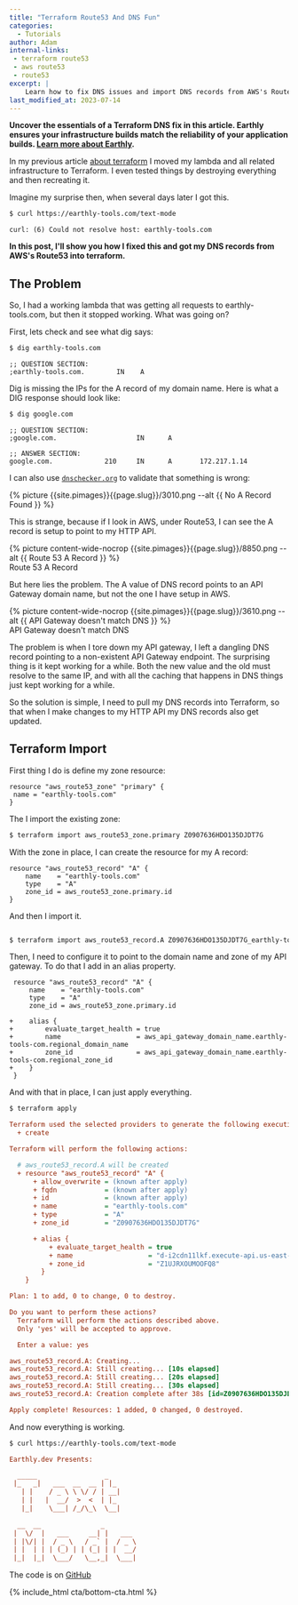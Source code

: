 ```yaml
---
title: "Terraform Route53 And DNS Fun"
categories:
  - Tutorials
author: Adam
internal-links:
 - terraform route53
 - aws route53
 - route53
excerpt: |
    Learn how to fix DNS issues and import DNS records from AWS's Route53 into Terraform in this informative article by Adam. Discover the steps he took to update his HTTP API and ensure that his DNS records were updated as well.
last_modified_at: 2023-07-14
---
```

**Uncover the essentials of a Terraform DNS fix in this article. Earthly ensures your infrastructure builds match the reliability of your application builds. [Learn more about Earthly](https://cloud.earthly.dev/login).**

In my previous article [about terraform](/blog/terraform-lambda/) I moved my lambda and all related infrastructure to Terraform. I even tested things by destroying everything and then recreating it.

Imagine my surprise then, when several days later I got this.

~~~{.bash caption=">_"}
$ curl https://earthly-tools.com/text-mode
~~~

~~~{.merge-code}
curl: (6) Could not resolve host: earthly-tools.com
~~~

**In this post, I'll show you how I fixed this and got my DNS records from AWS's Route53 into terraform.**

## The Problem

So, I had a working lambda that was getting all requests to earthly-tools.com, but then it stopped working. What was going on?

First, lets check and see what dig says:

~~~{.bash caption=">_"}
$ dig earthly-tools.com
~~~

~~~{.merge-code}
;; QUESTION SECTION:
;earthly-tools.com.        IN    A

~~~

Dig is missing the IPs for the A record of my domain name. Here is what a DIG response should look like:

~~~{.bash caption=">_"}
$ dig google.com 
~~~

~~~{.merge-code}
;; QUESTION SECTION:
;google.com.                    IN      A

;; ANSWER SECTION:
google.com.             210     IN      A       172.217.1.14
~~~

I can also use [`dnschecker.org`](https://dnschecker.org/) to validate that something is wrong:

{% picture {{site.pimages}}{{page.slug}}/3010.png --alt {{ No A Record Found }} %}

This is strange, because if I look in AWS, under Route53, I can see the A record is setup to point to my HTTP API.

<div class="wide">
{% picture content-wide-nocrop {{site.pimages}}{{page.slug}}/8850.png --alt {{ Route 53 A Record }} %}
<figcaption>Route 53 A Record</figcaption>
</div>

But here lies the problem. The A value of DNS record points to an API Gateway domain name, but not the one I have setup in AWS.

<div class="wide">
{% picture content-wide-nocrop {{site.pimages}}{{page.slug}}/3610.png --alt {{ API Gateway doesn't match DNS }} %}
<figcaption>API Gateway doesn't match DNS</figcaption>
</div>

The problem is when I tore down my API gateway, I left a dangling DNS record pointing to a non-existent API Gateway endpoint. The surprising thing is it kept working for a while. Both the new value and the old must resolve to the same IP, and with all the caching that happens in DNS things just kept working for a while.

So the solution is simple, I need to pull my DNS records into Terraform, so that when I make changes to my HTTP API my DNS records also get updated.

## Terraform Import

First thing I do is define my zone resource:

~~~{.groovy}
resource "aws_route53_zone" "primary" {
 name = "earthly-tools.com" 
}
~~~

The I import the existing zone:

~~~{.bash caption=">_"}
$ terraform import aws_route53_zone.primary Z0907636HDO135DJDT7G
~~~

With the zone in place, I can create the resource for my A record:

~~~{.groovy}
resource "aws_route53_record" "A" {
    name    = "earthly-tools.com"
    type    = "A"
    zone_id = aws_route53_zone.primary.id
}
~~~

And then I import it.

~~~{.bash caption=">_"}

$ terraform import aws_route53_record.A Z0907636HDO135DJDT7G_earthly-tools.com_A
~~~

Then, I need to configure it to point to the domain name and zone of my API gateway. To do that I add in an alias property.

~~~{.diff}
 resource "aws_route53_record" "A" {
     name    = "earthly-tools.com"
     type    = "A"
     zone_id = aws_route53_zone.primary.id
 
+    alias {
+        evaluate_target_health = true
+        name                   = aws_api_gateway_domain_name.earthly-tools-com.regional_domain_name
+        zone_id                = aws_api_gateway_domain_name.earthly-tools-com.regional_zone_id
+    }
 }
~~~

And with that in place, I can just apply everything.

~~~{.bash caption=">_"}
$ terraform apply

~~~

~~~{.ini .merge-code caption=""}
Terraform used the selected providers to generate the following execution plan. Resource actions are indicated with the following symbols:
  + create

Terraform will perform the following actions:

  # aws_route53_record.A will be created
  + resource "aws_route53_record" "A" {
      + allow_overwrite = (known after apply)
      + fqdn            = (known after apply)
      + id              = (known after apply)
      + name            = "earthly-tools.com"
      + type            = "A"
      + zone_id         = "Z0907636HDO135DJDT7G"

      + alias {
          + evaluate_target_health = true
          + name                   = "d-i2cdn11lkf.execute-api.us-east-1.amazonaws.com"
          + zone_id                = "Z1UJRXOUMOOFQ8"
        }
    }

Plan: 1 to add, 0 to change, 0 to destroy.

Do you want to perform these actions?
  Terraform will perform the actions described above.
  Only 'yes' will be accepted to approve.

  Enter a value: yes

aws_route53_record.A: Creating...
aws_route53_record.A: Still creating... [10s elapsed]
aws_route53_record.A: Still creating... [20s elapsed]
aws_route53_record.A: Still creating... [30s elapsed]
aws_route53_record.A: Creation complete after 38s [id=Z0907636HDO135DJDT7G_earthly-tools.com_A]

Apply complete! Resources: 1 added, 0 changed, 0 destroyed.
~~~

And now everything is working.

~~~{.bash caption=">_"}
$ curl https://earthly-tools.com/text-mode

~~~

~~~{.ini .merge-code caption=""}
Earthly.dev Presents:                                                                                              

  _____                 _       
 |_   _|   ___  __  __ | |_     
   | |    / _ \ \ \/ / | __|    
   | |   |  __/  >  <  | |_     
   |_|    \___| /_/\_\  \__|    
                                
  __  __               _        
 |  \/  |   ___     __| |   ___ 
 | |\/| |  / _ \   / _` |  / _ \
 | |  | | | (_) | | (_| | |  __/
 |_|  |_|  \___/   \__,_|  \___|
~~~

The code is on [GitHub](https://github.com/earthly/cloud-services-example/commit/e213af302cf6372aca4c099419bc6d2a0896ae7a)

{% include_html cta/bottom-cta.html %}
